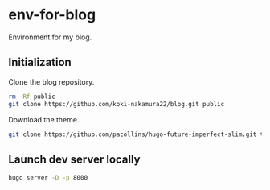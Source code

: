 # env-for-blog
Environment for my blog.

## Initialization
Clone the blog repository.
```sh
rm -Rf public
git clone https://github.com/koki-nakamura22/blog.git public
```

Download the theme.
```sh
git clone https://github.com/pacollins/hugo-future-imperfect-slim.git themes/hugo-future-imperfect-slim
```

## Launch dev server locally
```sh
hugo server -D -p 8000
```

